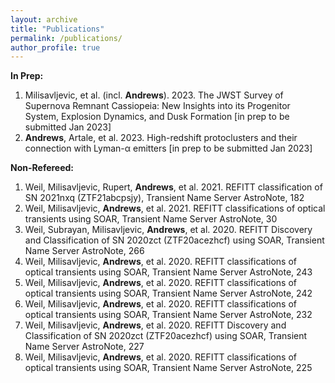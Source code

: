 ```yaml
---
layout: archive
title: "Publications"
permalink: /publications/
author_profile: true
---
```


<b>In Prep:</b>
<ol>
  <li>Milisavljevic, et al. (incl. <b>Andrews</b>). 2023. The JWST Survey of Supernova Remnant Cassiopeia: New Insights into its Progenitor System, Explosion Dynamics, and Dusk Formation [in prep to be submitted Jan 2023]</li>
  <li><b>Andrews</b>, Artale, et al. 2023. High-redshift protoclusters and their connection with Lyman-α emitters [in prep to be submitted Jan 2023]
</li>
</ol>

<b>Non-Refereed:</b>
<ol>
  <li>Weil, Milisavljevic, Rupert, <b>Andrews</b>, et al. 2021. REFITT classification of SN 2021nxq (ZTF21abcpsjy), Transient Name Server AstroNote, 182</li>
  <li>Weil, Milisavljevic, <b>Andrews</b>, et al. 2021. REFITT classifications of optical transients using SOAR, Transient Name Server AstroNote, 30</li>
  <li>Weil, Subrayan, Milisavljevic, <b>Andrews</b>, et al. 2020. REFITT Discovery and Classification of SN 2020zct (ZTF20acezhcf) using SOAR, Transient Name Server AstroNote, 266</li>
  <li>Weil, Milisavljevic, <b>Andrews</b>, et al. 2020. REFITT classifications of optical transients using SOAR, Transient Name Server AstroNote, 243</li>
  <li>Weil, Milisavljevic, <b>Andrews</b>, et al. 2020. REFITT classifications of optical transients using SOAR, Transient Name Server AstroNote, 242</li>
  <li>Weil, Milisavljevic, <b>Andrews</b>, et al. 2020. REFITT classifications of optical transients using SOAR, Transient Name Server AstroNote, 232</li>
  <li>Weil, Milisavljevic, <b>Andrews</b>, et al. 2020. REFITT Discovery and Classification of SN 2020zct (ZTF20acezhcf) using SOAR, Transient Name Server AstroNote, 227</li>
  <li>Weil, Milisavljevic, <b>Andrews</b>, et al. 2020. REFITT classifications of optical transients using SOAR, Transient Name Server AstroNote, 225 </li>
</ol>
